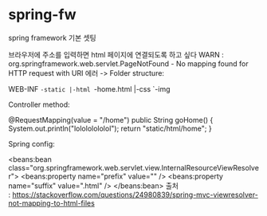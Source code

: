 # spring-fw
spring framework 기본 셋팅


브라우저에 주소를 입력하면 html 페이지에 연결되도록 하고 싶다
WARN : org.springframework.web.servlet.PageNotFound - No mapping found for HTTP request with URI 에러
->
Folder structure:

 WEB-INF
       `-static
              |-html
                    `-home.html
              |-css
              `-img

			  
Controller method:

 @RequestMapping(value = "/home")
 public String goHome() { 
      System.out.println("lolololololol");
      return "static/html/home";
 }

 
Spring config:

 <resources mapping="/static/**" location="/WEB-INF/static/" />

 <beans:bean
    class="org.springframework.web.servlet.view.InternalResourceViewResolver">
      <beans:property name="prefix" value="" />
      <beans:property name="suffix" value=".html" />
 </beans:bean>
출처 : https://stackoverflow.com/questions/24980839/spring-mvc-viewresolver-not-mapping-to-html-files
